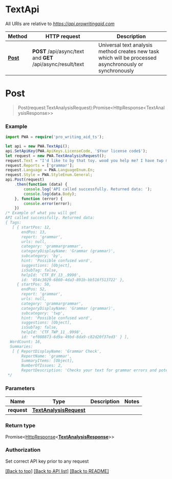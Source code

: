 # TextApi

All URIs are relative to *https://api.prowritingaid.com*

Method | HTTP request | Description
------------- | ------------- | -------------
[**Post**](TextApi.md#Post) | **POST** /api/async/text and **GET** /api/async/result/text | Universal text analysis method creates new task which will be processed asynchronously or synchronously  


<a name="Post"></a>
# **Post**
>  Post(request:TextAnalysisRequest):Promise\<HttpResponse\<TextAnalysisResponse\>\>



### Example
```typescript
import PWA = require('pro_writing_aid_ts');

let api = new PWA.TextApi();
api.SetApiKey(PWA.ApiKeys.LicenseCode, '$Your license code$');
let request = new PWA.TextAnalysisRequest();
request.Text = "I'd like to by that toy. wood you help me? I have twp more brothers.";
request.Reports = ['grammar'];
request.Language = PWA.LanguageEnum.En;
request.Style = PWA.StyleEnum.General;
api.Post(request)
    .then(function (data) {
        console.log('API called successfully. Returned data: ');
        console.log(data.Body);
    }, function (error) {
        console.error(error);
    })
/* Example of what you will get
API called successfully. Returned data: 
{ Tags: 
   [ { startPos: 12,
       endPos: 13,
       report: 'grammar',
       urls: null,
       category: 'grammargrammar',
       categoryDisplayName: 'Grammar (grammar)',
       subcategory: 'by',
       hint: 'Possible confused word',
       suggestions: [Object],
       isSubTag: false,
       helpId: 'CTF_BY_13_.9990',
       id: '054c3029-6860-4da3-891b-bb516f513722' },
     { startPos: 50,
       endPos: 52,
       report: 'grammar',
       urls: null,
       category: 'grammargrammar',
       categoryDisplayName: 'Grammar (grammar)',
       subcategory: 'twp',
       hint: 'Possible confused word',
       suggestions: [Object],
       isSubTag: false,
       helpId: 'CTF_TWP_11_.9998',
       id: 'ef088873-6d9a-49bd-8da9-c82d20f37ed3' } ],
  WordCount: 16,
  Summaries: 
   [ { ReportDisplayName: 'Grammar Check',
       ReportName: 'grammar',
       SummaryItems: [Object],
       NumberOfIssues: 2,
       ReportDescription: 'Checks your text for grammar errors and potential word mis-use.' } ] }
 */
```

### Parameters

Name | Type | Description  | Notes
------------- | ------------- | ------------- | -------------
 **request** | [**TextAnalysisRequest**](TextAnalysisRequest.md)|  | 

### Return type

Promise<[HttpResponse](HttpResponse.md)<[**TextAnalysisResponse**](TextAnalysisResponse.md)>>

### Authorization

Set correct API key prior to any request

[[Back to top]](#) [[Back to API list]](../README.md#documentation-for-api-endpoints) [[Back to README]](../README.md)

